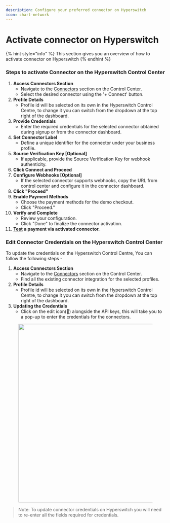 ```yaml
---
description: Configure your preferred connector on Hyperswitch
icon: chart-network
---
```


# Activate connector on Hyperswitch

{% hint style="info" %}
This section gives you an overview of how to activate connector on Hyperswitch
{% endhint %}

### Steps to activate Connector on the Hyperswitch Control Center

1. **Access Connectors Section**
   * Navigate to the [Connectors](https://app.hyperswitch.io/connectors) section on the Control Center.
   * Select the desired connector using the '+ Connect' button.
2. **Profile Details**
   * Profile id will be selected on its own in the Hyperswitch Control Centre, to change it you can switch from the dropdown at the top right of the dashboard.
3. **Provide Credentials**
   * Enter the required credentials for the selected connector obtained during signup or from the connector dashboard.
4. **Set Connector Label**
   * Define a unique identifier for the connector under your business profile.
5. **Source Verification Key \[Optional]**
   * If applicable, provide the Source Verification Key for webhook authenticity.
6. **Click Connect and Proceed**
7. **Configure Webhooks \[Optional]**
   * If the selected connector supports webhooks, copy the URL from control center and configure it in the connector dashboard.
8. **Click "Proceed"**
9. **Enable Payment Methods**
   * Choose the payment methods for the demo checkout.
   * Click "Proceed."
10. **Verify and Complete**
    * Review your configuration.
    * Click "Done" to finalize the connector activation.
11. [**Test**](https://app.gitbook.com/o/JKqEWJaaVJcFy28N5Z3d/s/kf7BGdsPkCw9nalhAIlE/\~/changes/388/hyperswitch-cloud/connectors/test-a-payment-with-connector) **a payment via activated connector.**

### Edit Connector Credentials on the Hyperswitch Control Center

To update the credentials on the Hyperswitch Control Centre, You can follow the following steps -&#x20;

1. **Access Connectors Section**
   * Navigate to the [Connectors](https://app.hyperswitch.io/connectors) section on the Control Center.
   * Find all the existing connector integration for the selected profiles.
2. **Profile Details**
   * Profile id will be selected on its own in the Hyperswitch Control Centre, to change it you can switch from the dropdown at the top right of the dashboard.
3. **Updating the Credentials**
   * Click on the edit icon(📝) alongside the API keys, this will take you to a pop-up to enter the credentials for the connectors.

<figure><img src="../../../../.gitbook/assets/Screenshot 2024-09-19 at 4.19.12 PM.png" alt="" width="563"><figcaption></figcaption></figure>

> Note: To update connector credentials on Hyperswitch you will need to re-enter all the fields required for credentials.
